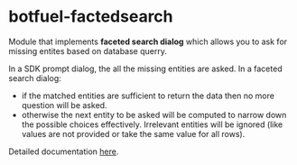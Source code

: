 # botfuel-factedsearch

Module that implements **faceted search dialog** which allows you to ask for missing entites based on database querry. 

In a SDK prompt dialog, the all the missing entities are asked. In a faceted search dialog:
- if the matched entities are sufficient to return the data then no more question will be asked.
- otherwise the next entity to be asked will be computed to narrow down the possible choices effectively. Irrelevant entities will be ignored (like values are not provided or take the same value for all rows).

Detailed documentation [here](https://botfuel-docs-staging-pr-38.herokuapp.com/dialog/reference/dialogs/search-dialog/).



